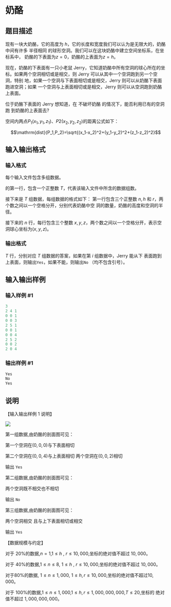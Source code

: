 # 奶酪

## 题目描述

现有一块大奶酪，它的高度为 $h$，它的长度和宽度我们可以认为是无限大的，奶酪 中间有许多 半径相同 的球形空洞。我们可以在这块奶酪中建立空间坐标系，在坐标系中， 奶酪的下表面为$z = 0$，奶酪的上表面为$z = h$。

现在，奶酪的下表面有一只小老鼠 Jerry，它知道奶酪中所有空洞的球心所在的坐 标。如果两个空洞相切或是相交，则 Jerry 可以从其中一个空洞跑到另一个空洞，特别 地，如果一个空洞与下表面相切或是相交，Jerry 则可以从奶酪下表面跑进空洞；如果 一个空洞与上表面相切或是相交，Jerry 则可以从空洞跑到奶酪上表面。

位于奶酪下表面的 Jerry 想知道，在 不破坏奶酪 的情况下，能否利用已有的空洞跑 到奶酪的上表面去?

空间内两点$P_1(x_1,y_1,z_1)$、$P2(x_2,y_2,z_2)$的距离公式如下：

$$\mathrm{dist}(P_1,P_2)=\sqrt{(x_1-x_2)^2+(y_1-y_2)^2+(z_1-z_2)^2}$$

## 输入输出格式

### 输入格式

每个输入文件包含多组数据。

的第一行，包含一个正整数 $T$，代表该输入文件中所含的数据组数。

接下来是 $T$ 组数据，每组数据的格式如下： 第一行包含三个正整数 $n,h$ 和 $r$，两个数之间以一个空格分开，分别代表奶酪中空 洞的数量，奶酪的高度和空洞的半径。

接下来的 $n$ 行，每行包含三个整数 $x,y,z$，两个数之间以一个空格分开，表示空 洞球心坐标为$(x,y,z)$。

### 输出格式

 $T$ 行，分别对应 $T$ 组数据的答案，如果在第 $i$ 组数据中，Jerry 能从下 表面跑到上表面，则输出`Yes`，如果不能，则输出`No` （均不包含引号）。

## 输入输出样例

### 输入样例 #1

```cpp
3 
2 4 1 
0 0 1 
0 0 3 
2 5 1 
0 0 1 
0 0 4 
2 5 2 
0 0 2 
2 0 4
```


### 输出样例 #1

```cpp
Yes
No
Yes
```


## 说明

【输入输出样例 1 说明】

![](https://cdn.luogu.com.cn/upload/pic/10860.png)

第一组数据,由奶酪的剖面图可见：

第一个空洞在$(0,0,0)$与下表面相切

第二个空洞在$(0,0,4)$与上表面相切 两个空洞在$(0,0,2)$相切

输出 `Yes`

第二组数据,由奶酪的剖面图可见：

两个空洞既不相交也不相切

输出 `No`

第三组数据,由奶酪的剖面图可见：

两个空洞相交 且与上下表面相切或相交

输出 `Yes`

【数据规模与约定】

对于 $20\%$的数据,$n = 1$,$1 \le h$ , $r \le 10,000$,坐标的绝对值不超过 $10,000$。

对于 $40\%$的数据,$1 \le n \le 8$, $1 \le h$ , $r \le 10,000$,坐标的绝对值不超过 $10,000$。

对于$80\%$的数据, $1 \le n \le 1,000$, $1 \le h , r \le 10,000$,坐标的绝对值不超过$10,000$。

对于 $100\%$的数据,$1 \le n \le 1,000$,$1 \le h , r \le 1,000,000,000$,$T \le 20$,坐标的 绝对值不超过 $1,000,000,000$。

